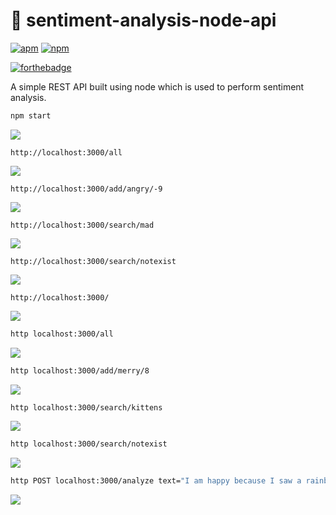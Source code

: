 # 🌈 sentiment-analysis-node-api

[![apm](https://img.shields.io/apm/l/vim-mode.svg)](https://github.com/Kan1shka9/sentiment-analysis-node-api/blob/master/LICENSE)     [![npm](https://img.shields.io/npm/v/npm.svg)](https://www.npmjs.com/)

[![forthebadge](https://forthebadge.com/images/badges/made-with-javascript.svg)](https://nodejs.org/en/)

A simple REST API built using node which is used to perform sentiment analysis.

```sh
npm start
```

<img src="images/1.png"/>

```
http://localhost:3000/all
```

<img src="images/7.png"/>

```
http://localhost:3000/add/angry/-9
```

<img src="images/8.png"/>

```
http://localhost:3000/search/mad
```

<img src="images/9.png"/>

```
http://localhost:3000/search/notexist
```

<img src="images/10.png"/>

```
http://localhost:3000/
```

<img src="images/11.png"/>

```sh
http localhost:3000/all
```

<img src="images/2.png"/>

```sh
http localhost:3000/add/merry/8
```

<img src="images/3.png"/>

```sh
http localhost:3000/search/kittens
```

<img src="images/4.png"/>

```sh
http localhost:3000/search/notexist
```

<img src="images/5.png"/>

```sh
http POST localhost:3000/analyze text="I am happy because I saw a rainbow and some kittens"
```

<img src="images/6.png"/>
